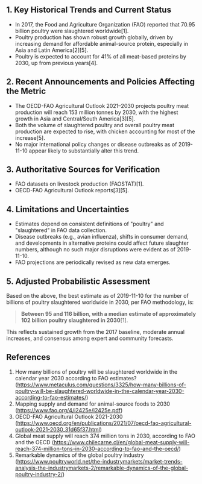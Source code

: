 ## 1. Key Historical Trends and Current Status

- In 2017, the Food and Agriculture Organization (FAO) reported that 70.95 billion poultry were slaughtered worldwide[1].
- Poultry production has shown robust growth globally, driven by increasing demand for affordable animal-source protein, especially in Asia and Latin America[2][5].
- Poultry is expected to account for 41% of all meat-based proteins by 2030, up from previous years[4].

## 2. Recent Announcements and Policies Affecting the Metric

- The OECD-FAO Agricultural Outlook 2021–2030 projects poultry meat production will reach 153 million tonnes by 2030, with the highest growth in Asia and Central/South America[3][5].
- Both the volume of slaughtered poultry and overall poultry meat production are expected to rise, with chicken accounting for most of the increase[5].
- No major international policy changes or disease outbreaks as of 2019-11-10 appear likely to substantially alter this trend.

## 3. Authoritative Sources for Verification

- FAO datasets on livestock production (FAOSTAT)[1].
- OECD-FAO Agricultural Outlook reports[3][5].

## 4. Limitations and Uncertainties

- Estimates depend on consistent definitions of "poultry" and "slaughtered" in FAO data collection.
- Disease outbreaks (e.g., avian influenza), shifts in consumer demand, and developments in alternative proteins could affect future slaughter numbers, although no such major disruptions were evident as of 2019-11-10.
- FAO projections are periodically revised as new data emerges.

## 5. Adjusted Probabilistic Assessment

Based on the above, the best estimate as of 2019-11-10 for the number of billions of poultry slaughtered worldwide in 2030, per FAO methodology, is:

> **Between 95 and 116 billion, with a median estimate of approximately 102 billion poultry slaughtered in 2030**[1].

This reflects sustained growth from the 2017 baseline, moderate annual increases, and consensus among expert and community forecasts.

## References
1. How many billions of poultry will be slaughtered worldwide in the calendar year 2030 according to FAO estimates? (https://www.metaculus.com/questions/3325/how-many-billions-of-poultry-will-be-slaughtered-worldwide-in-the-calendar-year-2030-according-to-fao-estimates/)
2. Mapping supply and demand for animal-source foods to 2030 (https://www.fao.org/4/i2425e/i2425e.pdf)
3. OECD-FAO Agricultural Outlook 2021-2030 (https://www.oecd.org/en/publications/2021/07/oecd-fao-agricultural-outlook-2021-2030_31d65f37.html)
4. Global meat supply will reach 374 million tons in 2030, according to FAO and the OECD (https://www.chilecarne.cl/en/global-meat-supply-will-reach-374-million-tons-in-2030-according-to-fao-and-the-oecd/)
5. Remarkable dynamics of the global poultry industry (https://www.poultryworld.net/the-industrymarkets/market-trends-analysis-the-industrymarkets-2/remarkable-dynamics-of-the-global-poultry-industry-2/)